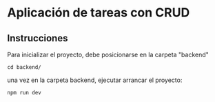 # Aplicación de tareas con CRUD

## Instrucciones 

Para inicializar el proyecto, debe posicionarse en la carpeta "backend"

``cd backend/``

una vez en la carpeta backend, ejecutar arrancar el proyecto:

```npm run dev```